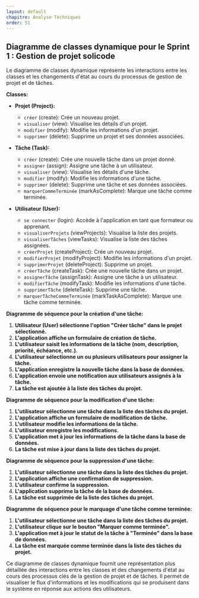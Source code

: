 ```yaml
---
layout: default
chapitre: Analyse Techniques
order: 51
---
```


## Diagramme de classes dynamique pour le Sprint 1 : Gestion de projet solicode

Le diagramme de classes dynamique représente les interactions entre les classes et les changements d'état au cours du processus de gestion de projet et de tâches.

**Classes:**

* **Projet (Project):**
    * `créer` (create): Crée un nouveau projet.
    * `visualiser` (view): Visualise les détails d'un projet.
    * `modifier` (modify): Modifie les informations d'un projet.
    * `supprimer` (delete): Supprime un projet et ses données associées.

* **Tâche (Task):**
    * `créer` (create): Crée une nouvelle tâche dans un projet donné.
    * `assigner` (assign): Assigne une tâche à un utilisateur.
    * `visualiser` (view): Visualise les détails d'une tâche.
    * `modifier` (modify): Modifie les informations d'une tâche.
    * `supprimer` (delete): Supprime une tâche et ses données associées.
    * `marquerCommeTerminée` (markAsComplete): Marque une tâche comme terminée.

* **Utilisateur (User):**
    * `se connecter` (login): Accède à l'application en tant que formateur ou apprenant.
    * `visualiserProjets` (viewProjects): Visualise la liste des projets.
    * `visualiserTâches` (viewTasks): Visualise la liste des tâches assignées.
    * `créerProjet` (createProject): Crée un nouveau projet.
    * `modifierProjet` (modifyProject): Modifie les informations d'un projet.
    * `supprimerProjet` (deleteProject): Supprime un projet.
    * `créerTâche` (createTask): Crée une nouvelle tâche dans un projet.
    * `assignerTâche` (assignTask): Assigne une tâche à un utilisateur.
    * `modifierTâche` (modifyTask): Modifie les informations d'une tâche.
    * `supprimerTâche` (deleteTask): Supprime une tâche.
    * `marquerTâcheCommeTerminée` (markTaskAsComplete): Marque une tâche comme terminée.

**Diagramme de séquence pour la création d'une tâche:**

1. **Utilisateur (User) sélectionne l'option "Créer tâche" dans le projet sélectionné.**
2. **L'application affiche un formulaire de création de tâche.**
3. **L'utilisateur saisit les informations de la tâche (nom, description, priorité, échéance, etc.).**
4. **L'utilisateur sélectionne un ou plusieurs utilisateurs pour assigner la tâche.**
5. **L'application enregistre la nouvelle tâche dans la base de données.**
6. **L'application envoie une notification aux utilisateurs assignés à la tâche.**
7. **La tâche est ajoutée à la liste des tâches du projet.**

**Diagramme de séquence pour la modification d'une tâche:**

1. **L'utilisateur sélectionne une tâche dans la liste des tâches du projet.**
2. **L'application affiche un formulaire de modification de tâche.**
3. **L'utilisateur modifie les informations de la tâche.**
4. **L'utilisateur enregistre les modifications.**
5. **L'application met à jour les informations de la tâche dans la base de données.**
6. **La tâche est mise à jour dans la liste des tâches du projet.**

**Diagramme de séquence pour la suppression d'une tâche:**

1. **L'utilisateur sélectionne une tâche dans la liste des tâches du projet.**
2. **L'application affiche une confirmation de suppression.**
3. **L'utilisateur confirme la suppression.**
4. **L'application supprime la tâche de la base de données.**
5. **La tâche est supprimée de la liste des tâches du projet.**

**Diagramme de séquence pour le marquage d'une tâche comme terminée:**

1. **L'utilisateur sélectionne une tâche dans la liste des tâches du projet.**
2. **L'utilisateur clique sur le bouton "Marquer comme terminée".**
3. **L'application met à jour le statut de la tâche à "Terminée" dans la base de données.**
4. **La tâche est marquée comme terminée dans la liste des tâches du projet.**

Ce diagramme de classes dynamique fournit une représentation plus détaillée des interactions entre les classes et des changements d'état au cours des processus clés de la gestion de projet et de tâches. Il permet de visualiser le flux d'informations et les modifications qui se produisent dans le système en réponse aux actions des utilisateurs.
